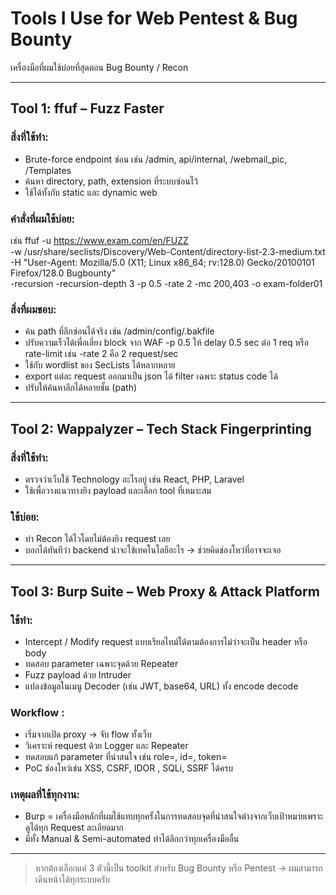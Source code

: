 # Tools I Use for Web Pentest & Bug Bounty

เครื่องมือที่ผมใช้บ่อยที่สุดตอน Bug Bounty / Recon

---

## Tool 1: ffuf – Fuzz Faster

### สิ่งที่ใช้ทำ:
- Brute-force endpoint ซ่อน เช่น /admin, api/internal, /webmail_pic, /Templates
- ค้นหา directory, path, extension ที่ระบบซ่อนไว้
- ใช้ได้ทั้งกับ static และ dynamic web

### คำสั่งที่ผมใช้บ่อย:
เช่น
ffuf -u https://www.exam.com/en/FUZZ \
-w /usr/share/seclists/Discovery/Web-Content/directory-list-2.3-medium.txt \
-H "User-Agent: Mozilla/5.0 (X11; Linux x86_64; rv:128.0) Gecko/20100101 Firefox/128.0 Bugbounty" \
-recursion -recursion-depth 3 -p 0.5 -rate 2 -mc 200,403 -o exam-folder01

### สิ่งที่ผมชอบ:
- ค้น path ที่ลึกซ่อนได้จริง เช่น /admin/config/.bakfile
- ปรับความเร็วได้เพื่อเลี่ยง block จาก WAF -p 0.5 ให้ delay 0.5 sec ต่อ 1 req หรือ rate-limit เช่น -rate 2 คือ 2 request/sec
- ใช้กับ wordlist ของ SecLists ได้หลากหลาย
- export แต่ละ request ออกมาเป็น json ได้ filter เฉพาะ status code ได้
- ปรับให้ค้นหาลึกได้หลายชั้น (path) 
---

## Tool 2: Wappalyzer – Tech Stack Fingerprinting

### สิ่งที่ใช้ทำ:
- ตรวจว่าเว็บใช้ Technology อะไรอยู่ เช่น React, PHP, Laravel
- ใช้เพื่อวางแนวทางยิง payload และเลือก tool ที่เหมาะสม

### ใช้บ่อย:
- ทำ Recon ได้ไวโดยไม่ต้องยิง request เลย
- บอกได้ทันทีว่า backend น่าจะใช้เทคโนโลยีอะไร → ช่วยคิดช่องโหว่ที่อาจจะเจอ

---

## Tool 3: Burp Suite – Web Proxy & Attack Platform

### ใช้ทำ:
- Intercept / Modify request แบบเรียลไทม์ได้ตามต้องการไม่ว่าจะเป็น header หรือ body
- ทดสอบ parameter เฉพาะจุดด้วย Repeater
- Fuzz payload ด้วย Intruder
- แปลงข้อมูลในเมนู Decoder (เช่น JWT, base64, URL) ทั้ง encode decode

### Workflow :
- เริ่มจากเปิด proxy → จับ flow ทั้งเว็บ
- วิเคราะห์ request ด้วย Logger และ Repeater
- ทดสอบแก้ parameter ที่น่าสนใจ เช่น role=, id=, token=
- PoC ช่องโหว่เช่น XSS, CSRF, IDOR , SQLi, SSRF ได้ครบ

### เหตุผลที่ใช้ทุกงาน:
- Burp = เครื่องมือหลักที่ผมใช้แทบทุกครั้งในการทดสอบจุดที่น่าสนใจต่างจากเว็บเป้าหมายเพราะดูได้ทุก Request ละเอียดมาก
- มีทั้ง Manual & Semi-automated ทำได้ลึกกว่าทุกเครื่องมืออื่น

---

> หากต้องเลือกแค่ 3 ตัวนี้เป็น toolkit สำหรับ Bug Bounty หรือ Pentest → ผมสามารถเดินหน้าได้ทุกระบบครับ


